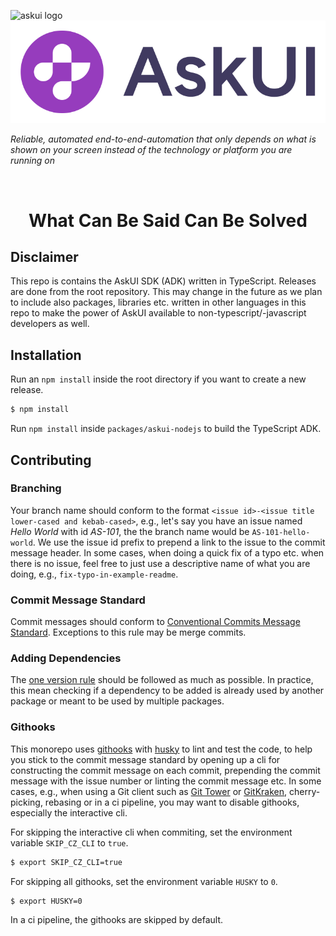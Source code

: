 ![askui logo](./docs/static/img/askui-logo-white.svg.svg#gh-dark-mode-only)
![askui logo](./docs/static/img/askui-logo.svg#gh-light-mode-only)

*Reliable, automated end-to-end-automation that only depends on what is shown on your screen instead of the technology or platform you are running on*

<br/>

<center> <h1> What Can Be Said Can Be Solved </h1> </center>


## Disclaimer

This repo is contains the AskUI SDK (ADK) written in TypeScript. Releases are done from the root repository. This may change in the future as we plan to include also packages, libraries etc. written in other languages in this repo to make the power of AskUI available to non-typescript/-javascript developers as well.

## Installation
Run an `npm install` inside the root directory if you want to create a new release.

```sh
$ npm install
```

Run `npm install` inside `packages/askui-nodejs` to build the TypeScript ADK.

## Contributing

### Branching

Your branch name should conform to the format `<issue id>-<issue title lower-cased and kebab-cased>`, e.g., let's say you have an issue named *Hello World* with id *AS-101*, the the branch name would be `AS-101-hello-world`. We use the issue id prefix to prepend a link to the issue to the commit message header. In some cases, when doing a quick fix of a typo etc. when there is no issue, feel free to just use a descriptive name of what you are doing, e.g., `fix-typo-in-example-readme`.

### Commit Message Standard

Commit messages should conform to [Conventional Commits Message Standard](https://www.conventionalcommits.org/en/v1.0.0/). Exceptions to this rule may be merge commits.

### Adding Dependencies

The [one version rule](https://opensource.google/documentation/reference/thirdparty/oneversion#:~:text=There%20may%20only%20be%20one,several%20reasons%20for%20this%20restriction.) should be followed as much as possible. In practice, this mean checking if a dependency to be added is already used by another package or meant to be used by multiple packages.

### Githooks

This monorepo uses [githooks](https://git-scm.com/docs/githooks) with [husky](https://github.com/typicode/husky) to lint and test the code, to help you stick to the commit message standard by opening up a cli for constructing the commit message on each commit, prepending the commit message with the issue number or linting the commit message etc. In some cases, e.g., when using a Git client such as [Git Tower](https://www.git-tower.com/) or [GitKraken](https://www.gitkraken.com/), cherry-picking, rebasing or in a ci pipeline, you may want to disable githooks, especially the interactive cli.

For skipping the interactive cli when commiting, set the environment variable `SKIP_CZ_CLI` to `true`.
```sh
$ export SKIP_CZ_CLI=true
```

For skipping all githooks, set the environment variable `HUSKY` to `0`.
```sh
$ export HUSKY=0
```

In a ci pipeline, the githooks are skipped by default.
